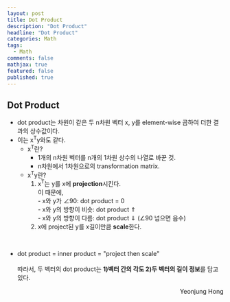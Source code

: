 ```yaml
---
layout: post
title: Dot Product
description: "Dot Product"
headline: "Dot Product"
categories: Math
tags: 
  - Math
comments: false
mathjax: true
featured: false
published: true
---
```


## Dot Product

- dot product는 차원이 같은 두 n차원 벡터 x, y를 element-wise 곱하여 더한 결과의 상수값이다.
- 이는  x<sup>T</sup>y와도 같다. 
	- x<sup>T</sup>란?
		- 1개의 n차원 벡터를 n개의 1차원 상수의 나열로 바꾼 것.
		- n차원에서 1차원으로의 transformation matrix.
	- x<sup>T</sup>y란?
		1. x<sup>T</sup>는 y를 x에 **projection**시킨다. <br>
				이 때문에,<br>
				- x와 y가 &ang;90: dot product = 0<br>
				- x와 y의 방향이 비슷: dot product &uArr;<br>
				- x와 y의 방향이 다름: dot product &dArr; (&ang;90 넘으면 음수)
		2. x에 project된 y를 x길이만큼 **scale**한다. 

<br>

- dot product = inner product = "project then scale"
<br><br>
따라서, 두 벡터의 dot product는 **1)벡터 간의 각도 2)두 벡터의 길이 정보**를 담고 있다. 	
	
	
<p align="right"> Yeonjung Hong <p>

